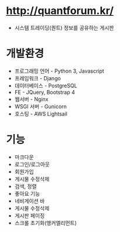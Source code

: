 # http://quantforum.kr/
* 시스템 트레이딩(퀀트) 정보를 공유하는 게시판

# 개발환경
* 프로그래밍 언어 - Python 3, Javascript
* 프레임워크 - Django
* 데이터베이스 - PostgreSQL
* FE - JQuery, Bootstrap 4
* 웹서버 - Nginx
* WSGI 서버 - Gunicorn
* 호스팅 - AWS Lightsail

# 기능
* 마크다운
* 로그인/로그아웃
* 회원가입
* 게시물 수정삭제
* 검색, 정렬
* 좋아요 기능
* 네비게이션 바 
* 게시물 수정삭제
* 게시판 페이징
* 스크롤 초기화(앵커엘리먼트)
